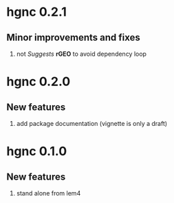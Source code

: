 # hgnc 0.2.1

## Minor improvements and fixes

1. not _Suggests_ **rGEO** to avoid dependency loop



# hgnc 0.2.0

## New features

1. add package documentation (vignette is only a draft)



# hgnc 0.1.0

## New features

1. stand alone from lem4
